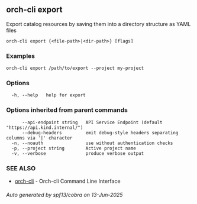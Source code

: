 ## orch-cli export

Export catalog resources by saving them into a directory structure as YAML files

```
orch-cli export {<file-path>|<dir-path>} [flags]
```

### Examples

```
orch-cli export /path/to/export --project my-project
```

### Options

```
  -h, --help   help for export
```

### Options inherited from parent commands

```
      --api-endpoint string   API Service Endpoint (default "https://api.kind.internal/")
      --debug-headers         emit debug-style headers separating columns via '|' character
  -n, --noauth                use without authentication checks
  -p, --project string        Active project name
  -v, --verbose               produce verbose output
```

### SEE ALSO

* [orch-cli](orch-cli.md)	 - Orch-cli Command Line Interface

###### Auto generated by spf13/cobra on 13-Jun-2025

